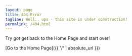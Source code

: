 ```yaml
---
layout: page
title: 404 Error
tagline: Well.. ups - this site is under construction!
permalink: /404.html
---
```


Try got get back to the Home Page and start over!

[Go to the Home Page]({{ '/' | absolute_url }})
